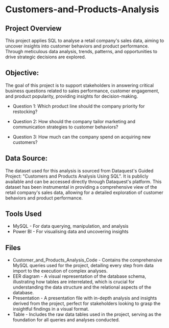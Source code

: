 # Customers-and-Products-Analysis

## Project Overview
This project applies SQL to analyse a retail company's sales data, aiming to uncover insights into customer behaviors and product performance. Through meticulous data analysis, trends, patterns, and opportunities to drive strategic decisions are explored.

## Objective: 
The goal of this project is to support stakeholders in answering critical business questions related to sales performance, customer engagement, and product popularity, providing insights for decision-making.

- Question 1: Which product line should the company priority for restocking?

- Question 2: How should the company tailor marketing and communication strategies to customer behaviors?

- Question 3: How much can the company spend on acquiring new customers?

## Data Source:
The dataset used for this analysis is sourced from Dataquest's Guided Project: "Customers and Products Analysis Using SQL". It is publicly available and can be accessed directly through Dataquest's platform. This dataset has been instrumental in providing a comprehensive view of the retail company's sales data, allowing for a detailed exploration of customer behaviors and product performance.

## Tools Used
- MySQL - For data querying, manipulation, and analysis
- Power BI - For visualising data and uncovering insights

## Files
- Customer_and_Products_Analysis_Code - Contains the comprehensive MySQL queries used for the project, detailing every step from data import to the execution of complex analyses.
- EER diagram - A visual representation of the database schema, illustrating how tables are interrelated, which is crucial for understanding the data structure and the relational aspects of the database.
- Presentation - A presentation file with in-depth analysis and insights derived from the project, perfect for stakeholders looking to grasp the insightful findings in a visual format.
- Table - Includes the raw data tables used in the project, serving as the foundation for all queries and analyses conducted.

